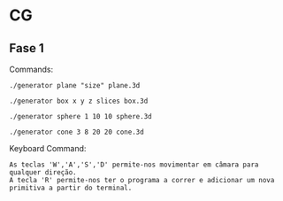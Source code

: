 # CG

## Fase 1
Commands:

    ./generator plane "size" plane.3d

    ./generator box x y z slices box.3d
    
    ./generator sphere 1 10 10 sphere.3d
    
    ./generator cone 3 8 20 20 cone.3d
    
Keyboard Command:

    As teclas 'W','A','S','D' permite-nos movimentar em câmara para qualquer direção.
    A tecla 'R' permite-nos ter o programa a correr e adicionar um nova primitiva a partir do terminal.

    
